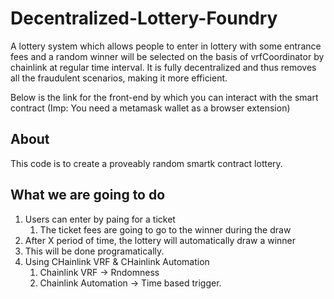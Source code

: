 # Decentralized-Lottery-Foundry

A lottery system which allows people to enter in lottery with some entrance fees and a random winner will be selected on the basis of vrfCoordinator by chainlink at regular time interval. It is fully decentralized and thus removes all the fraudulent scenarios, making it more efficient.

Below is the link for the front-end by which you can interact with the smart contract (Imp: You need a metamask wallet as a browser extension)

## About
 This code is to create a proveably random smartk contract lottery.

 ## What we are going to do
1. Users can enter by paing for a ticket
    1. The ticket fees are going to go to the winner during the draw
 2. After X period of time, the lottery will automatically draw a winner
   1. This will be done programatically.
3. Using CHainlink VRF & CHainlink Automation
   1. Chainlink VRF -> Rndomness
   2. Chainlink Automation -> Time based trigger. 
